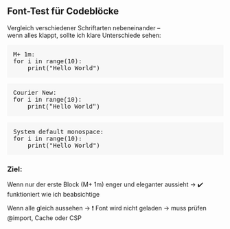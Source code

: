 ## Font-Test für Codeblöcke

Vergleich verschiedener Schriftarten nebeneinander –  
wenn alles klappt, sollte ich klare Unterschiede sehen:


<pre style="font-family: 'M PLUS 1m', monospace; background:#f7f7f7; padding:1em;">
M+ 1m:
for i in range(10):
    print("Hello World")
</pre>

<pre style="font-family: 'Courier New', monospace; background:#f7f7f7; padding:1em;">
Courier New:
for i in range(10):
    print("Hello World")
</pre>

<pre style="font-family: monospace; background:#f7f7f7; padding:1em;">
System default monospace:
for i in range(10):
    print("Hello World")
</pre>

###  Ziel:

Wenn nur der erste Block (M+ 1m) enger und eleganter aussieht → ✔️ funktioniert wie ich beabsichtige

Wenn alle gleich aussehen → ❗ Font wird nicht geladen → muss prüfen @import, Cache oder CSP

